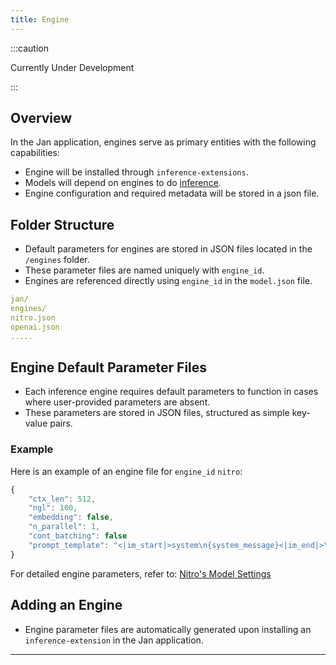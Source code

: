 ```yaml
---
title: Engine
---
```


<head>
  <title>Engine</title>
  <meta charset="utf-8" />
  <meta name="description" content="Currently Under Development" />
  <meta name="keywords" content="Jan AI, Jan, ChatGPT alternative, local AI, private AI, conversational AI, no-subscription fee, large language model" />
  <meta name="twitter:card" content="summary" />
  <link rel="canonical" href="https://jan.ai/engine" />
  <meta property="og:title" content="Engine" />
  <meta property="og:description" content="Currently Under Development" />
  <meta property="og:url" content="https://jan.ai/engine" />
  <meta property="og:type" content="article" />
</head>

:::caution

Currently Under Development

:::

## Overview

In the Jan application, engines serve as primary entities with the following capabilities:

- Engine will be installed through `inference-extensions`.
- Models will depend on engines to do [inference](https://en.wikipedia.org/wiki/Inference_engine).
- Engine configuration and required metadata will be stored in a json file.

## Folder Structure

- Default parameters for engines are stored in JSON files located in the `/engines` folder.
- These parameter files are named uniquely with `engine_id`.
- Engines are referenced directly using `engine_id` in the `model.json` file.

```yaml
jan/
engines/
nitro.json
openai.json
.....
```

## Engine Default Parameter Files

- Each inference engine requires default parameters to function in cases where user-provided parameters are absent.
- These parameters are stored in JSON files, structured as simple key-value pairs.

### Example

Here is an example of an engine file for `engine_id` `nitro`:

```js
{
    "ctx_len": 512,
    "ngl": 100,
    "embedding": false,
    "n_parallel": 1,
    "cont_batching": false
    "prompt_template": "<|im_start|>system\n{system_message}<|im_end|>\n<|im_start|>user\n{prompt}<|im_end|>\n<|im_start|>assistant"
}
```

For detailed engine parameters, refer to: [Nitro's Model Settings](https://nitro.jan.ai/features/load-unload#table-of-parameters)

## Adding an Engine

- Engine parameter files are automatically generated upon installing an `inference-extension` in the Jan application.

---
